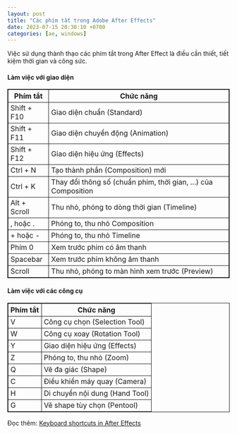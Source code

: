```yaml
---
layout: post
title: "Các phím tắt trong Adobe After Effects"
date: 2023-07-15 20:30:10 +0700
categories: [ae, windows]
---
```


Việc sử dụng thành thạo các phím tắt trong After Effect là điều cần thiết, tiết kiệm thời gian và công sức.  

#### Làm việc với giao diện
<table style="border: 1px solid;">
    <tr>
        <th style="text-align: center; border: 1px solid; border-spacing: 2px;">Phím tắt</th>
        <th style="text-align: center; border: 1px solid; border-spacing: 2px;">Chức năng</th>
    </tr>
    <tr >
        <td style="border: 1px solid; padding-left: 5px; padding-right: 5px;">Shift + F10</td>
        <td style="border: 1px solid; padding-left: 5px; padding-right: 5px;">Giao diện chuẩn (Standard)</td>
    </tr>
    <tr>
        <td style="border: 1px solid; padding-left: 5px; padding-right: 5px;">Shift + F11</td>
        <td style="border: 1px solid; padding-left: 5px; padding-right: 5px;">Giao diện chuyển động (Animation)</td>
    </tr>
    <tr>
        <td style="border: 1px solid; padding-left: 5px; padding-right: 5px;">Shift + F12</td>
        <td style="border: 1px solid; padding-left: 5px; padding-right: 5px;">Giao diện hiệu ứng (Effects)</td>
    </tr>
    <tr>
        <td style="border: 1px solid; padding-left: 5px; padding-right: 5px;">Ctrl + N</td>
        <td style="border: 1px solid; padding-left: 5px; padding-right: 5px;">Tạo thành phần (Composition) mới</td>
    </tr>
    <tr>
        <td style="border: 1px solid; padding-left: 5px; padding-right: 5px;">Ctrl + K</td>
        <td style="border: 1px solid; padding-left: 5px; padding-right: 5px;">Thay đổi thông số (chuẩn phim, thời gian, ...) của Composition</td>
    </tr>
    <tr>
        <td style="border: 1px solid; padding-left: 5px; padding-right: 5px;">Alt + Scroll</td>
        <td style="border: 1px solid; padding-left: 5px; padding-right: 5px;">Thu nhỏ, phóng to dòng thời gian (Timeline)</td>
    </tr>
    <tr>
        <td style="border: 1px solid; padding-left: 5px; padding-right: 5px;">, hoặc .</td>
        <td style="border: 1px solid; padding-left: 5px; padding-right: 5px;">Phóng to, thu nhỏ Composition</td>
    </tr>
    <tr>
        <td style="border: 1px solid; padding-left: 5px; padding-right: 5px;">+ hoặc -</td>
        <td style="border: 1px solid; padding-left: 5px; padding-right: 5px;">Phóng to, thu nhỏ Timeline</td>
    </tr>
    <tr>
        <td style="border: 1px solid; padding-left: 5px; padding-right: 5px;">Phím 0</td>
        <td style="border: 1px solid; padding-left: 5px; padding-right: 5px;">Xem trước phim có âm thanh</td>
    </tr>
    <tr>
        <td style="border: 1px solid; padding-left: 5px; padding-right: 5px;">Spacebar</td>
        <td style="border: 1px solid; padding-left: 5px; padding-right: 5px;">Xem trước phim không âm thanh</td>
    </tr>
    <tr>
        <td style="border: 1px solid; padding-left: 5px; padding-right: 5px;">Scroll</td>
        <td style="border: 1px solid; padding-left: 5px; padding-right: 5px;">Thu nhỏ, phóng to màn hình xem trước (Preview)</td>
    </tr>
</table>

#### Làm việc với các công cụ
<table style="border: 1px solid;">
    <tr>
        <th style="text-align: center; border: 1px solid; padding-left: 5px; padding-right: 5px;">Phím tắt</th>
        <th style="text-align: center; border: 1px solid; padding-left: 5px; padding-right: 5px;">Chức năng</th>
    </tr>
    <tr >
        <td style="border: 1px solid; padding-left: 5px; padding-right: 5px;">V</td>
        <td style="border: 1px solid; padding-left: 5px; padding-right: 5px;">Công cụ chọn (Selection Tool)</td>
    </tr>
    <tr>
        <td style="border: 1px solid; padding-left: 5px; padding-right: 5px;">W</td>
        <td style="border: 1px solid; padding-left: 5px; padding-right: 5px;">Công cụ xoay (Rotation Tool)</td>
    </tr>
    <tr>
        <td style="border: 1px solid; padding-left: 5px; padding-right: 5px;">Y</td>
        <td style="border: 1px solid; padding-left: 5px; padding-right: 5px;">Giao diện hiệu ứng (Effects)</td>
    </tr>
    <tr>
        <td style="border: 1px solid; padding-left: 5px; padding-right: 5px;">Z</td>
        <td style="border: 1px solid; padding-left: 5px; padding-right: 5px;">Phóng to, thu nhỏ (Zoom)</td>
    </tr>
    <tr>
        <td style="border: 1px solid; padding-left: 5px; padding-right: 5px;">Q</td>
        <td style="border: 1px solid; padding-left: 5px; padding-right: 5px;">Vẽ đa giác (Shape)</td>
    </tr>
    <tr>
        <td style="border: 1px solid; padding-left: 5px; padding-right: 5px;">C</td>
        <td style="border: 1px solid; padding-left: 5px; padding-right: 5px;">Điều khiển máy quay (Camera)</td>
    </tr>
    <tr>
        <td style="border: 1px solid; padding-left: 5px; padding-right: 5px;">H</td>
        <td style="border: 1px solid; padding-left: 5px; padding-right: 5px;">Di chuyển nội dung (Hand Tool)</td>
    </tr>
    <tr>
        <td style="border: 1px solid; padding-left: 5px; padding-right: 5px;">G</td>
        <td style="border: 1px solid; padding-left: 5px; padding-right: 5px;">Vẽ shape tùy chọn (Pentool)</td>
    </tr>
</table>


Đọc thêm: [Keyboard shortcuts in After Effects](https://helpx.adobe.com/after-effects/using/keyboard-shortcuts-reference.html)  

<p class="last-modified-date" style="text-align: right; font-size: 11px; color: #ADADAD;"></p>
